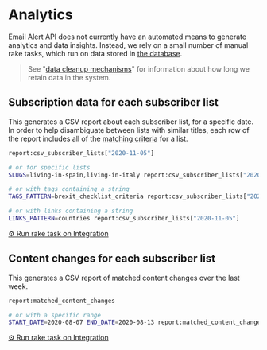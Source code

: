 # Analytics

Email Alert API does not currently have an automated means to generate analytics and data insights. Instead, we rely on a small number of manual rake tasks, which run on data stored in [the database][schema.rb].

> See "[data cleanup mechanisms](data-cleanup-mechanisms.md)" for information about how long we retain data in the system.

[schema.rb]: https://github.com/alphagov/email-alert-api/tree/master/db/schema.rb

## Subscription data for each subscriber list

This generates a CSV report about each subscriber list, for a specific date. In order to help disambiguate between lists with similar titles, each row of the report includes all of the [matching criteria](matching-content-to-subscriber-lists.md) for a list.

```bash
report:csv_subscriber_lists["2020-11-05"]

# or for specific lists
SLUGS=living-in-spain,living-in-italy report:csv_subscriber_lists["2020-11-05"]

# or with tags containing a string
TAGS_PATTERN=brexit_checklist_criteria report:csv_subscriber_lists["2020-11-05"]

# or with links containing a string
LINKS_PATTERN=countries report:csv_subscriber_lists["2020-11-05"]
```

[⚙ Run rake task on Integration][rake-csv-subscriber-lists]

[rake-csv-subscriber-lists]: https://deploy.integration.publishing.service.gov.uk/job/run-rake-task/parambuild/?TARGET_APPLICATION=email-alert-api&MACHINE_CLASS=email_alert_api&RAKE_TASK=report:csv_subscriber_lists

## Content changes for each subscriber list

This generates a CSV report of matched content changes over the last week.

```bash
report:matched_content_changes

# or with a specific range
START_DATE=2020-08-07 END_DATE=2020-08-13 report:matched_content_changes
```

[⚙ Run rake task on Integration][rake-matched-content-changes]

[rake-matched-content-changes]: https://deploy.integration.publishing.service.gov.uk/job/run-rake-task/parambuild/?TARGET_APPLICATION=email-alert-api&MACHINE_CLASS=email_alert_api&RAKE_TASK=report:matched_content_changes
